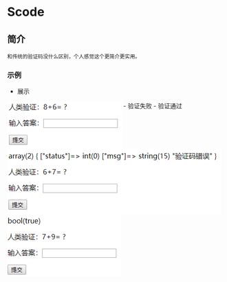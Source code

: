 # Scode
## 简介
```
和传统的验证码没什么区别，个人感觉这个更简介更实用。
```
### 示例
- 展示
<img src="images/demo.png" align="left"/>
- 验证失败
<img src="images/false.png" align="left"/>
- 验证通过
<img src="images/true.png" align="left"/>
